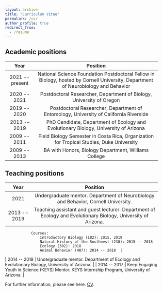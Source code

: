 ```yaml
---
layout: archive
title: "Curriculum Vitae"
permalink: /cv/
author_profile: true
redirect_from:
  - /resume
---
```


## Academic positions

| Year | Position |
|:----:|:--------:|
| 2021 -- present | National Science Foundation Postdoctoral Fellow in Biology, hosted by Cornell University, Department of Neurobiology and Behavior |
| 2020 -- 2021 | Postdoctoral Researcher, Department of Biology, University of Oregon |
| 2019 -- 2020 | Postdoctoral Researcher, Department of Entomology, University of California Riverside |
| 2013 -– 2019 | PhD Candidate, Department of Ecology and Evolutionary Biology, University of Arizona |
| 2009 -- 2011 | Field Biology Semester in Costa Rica, Organization for Tropical Studies, Duke University |
| 2009 -- 2013 | BA with Honors, Biology Department, Williams College|

## Teaching positions

| Year | Position |
|:----:|:--------:|
| 2021 | Undergraduate mentor. Department of Neurobiology and Behavior, Cornell University. |
|2013 -- 2019 | Teaching assistant and guest lecturer. Department of Ecology and Evolutionary Biology, University of Arizona.  
                Courses: 
                    Introductory Biology (182): 2015, 2019 
                    Natural History of the Southwest (230): 2015 -- 2018 
                    Ecology (302): 2018 
                    Animal Behavior (487): 2014 -- 2018  |
| 2014 -- 2019 | Undergraduate mentor. Department of Ecology and Evolutionary Biology, University of Arizona. |
| 2014 -- 2017 | Keep Engaging Youth in Science (KEYS) Mentor. KEYS Internship Program, University of Arizona. |

For further information, please see here: [CV](http://gosmith2.github.io/pdf/__).
